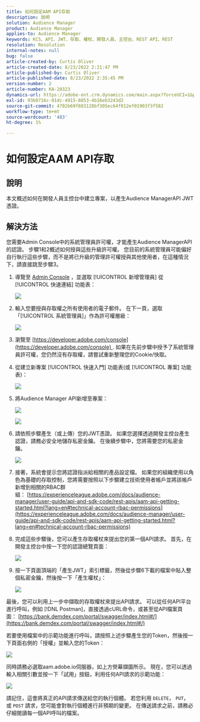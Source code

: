 ```yaml
---
title: 如何設定AAM API存取
description: 說明
solution: Audience Manager
product: Audience Manager
applies-to: Audience Manager
keywords: KCS、API、JWT、存取、權杖、開發人員、主控台、REST API、REST
resolution: Resolution
internal-notes: null
bug: false
article-created-by: Curtis Oliver
article-created-date: 8/23/2022 2:21:47 PM
article-published-by: Curtis Oliver
article-published-date: 8/23/2022 2:35:45 PM
version-number: 2
article-number: KA-20323
dynamics-url: https://adobe-ent.crm.dynamics.com/main.aspx?forceUCI=1&pagetype=entityrecord&etn=knowledgearticle&id=494ec7ea-ee22-ed11-b83e-0022480868ff
exl-id: 93b0716c-01dc-4915-8853-4b16eb3243d2
source-git-commit: 4702b69f883128bf305ec64f012ef01903f3f582
workflow-type: tm+mt
source-wordcount: '483'
ht-degree: 1%

---
```


# 如何設定AAM API存取

## 說明

本文概述如何在開發人員主控台中建立專案，以產生Audience ManagerAPI JWT憑證。

## 解決方法

您需要Admin Console中的系統管理員許可權，才能產生Audience ManagerAPI的認證。 步驟1和2概述如何授與這些升級許可權。 您目前的系統管理員可能偏好自行執行這些步驟，而不是將已升級的管理許可權授與其他使用者，在這種情況下，請直接跳至步驟3。

1. 導覽至 [Admin Console](https://adminconsole.adobe.com/) ，並選取 [!UICONTROL 新增管理員] 從 [!UICONTROL 快速連結] 功能表：

   ![](assets/27c759f0-4418-ed11-b83e-0022480868ff.png)

1. 輸入您要授與存取權之所有使用者的電子郵件。 在下一頁，選取「[!UICONTROL 系統管理員]」作為許可權層級：

   ![](assets/4eaf764b-4518-ed11-b83e-0022480868ff.png)

1. 瀏覽至 [https://developer.adobe.com/console](https://developer.adobe.com/console) . 如果在先前步驟中授予了系統管理員許可權，您仍然沒有存取權，請嘗試重新整理您的Cookie/快取。

1. 從建立新專案 [!UICONTROL 快速入門] 功能表(或 [!UICONTROL 專案] 功能表)：

   ![](assets/363a9d79-1418-ed11-b83e-0022480868ff.png)

1. 將Audience Manager API新增至專案：

   ![](assets/a06e1ebd-1418-ed11-b83e-0022480868ff.png)

   ![](assets/26768505-1518-ed11-b83e-0022480868ff.png)

1. 請依照步驟產生（或上傳）您的JWT憑證。 如果您選擇透過開發主控台產生認證，請務必安全地儲存私密金鑰。 在後續步驟中，您將需要您的私密金鑰。 

   ![](assets/d7e73a64-1518-ed11-b83e-0022480868ff.png)

1. 接著，系統會提示您將認證指派給相關的產品設定檔。 如果您的組織使用以角色為基礎的存取控制，您將需要按照以下步驟建立技術使用者帳戶並將該帳戶新增到相關的RBAC群組： [https://experienceleague.adobe.com/docs/audience-manager/user-guide/api-and-sdk-code/rest-apis/aam-api-getting-started.html?lang=en#technical-account-rbac-permissions](https://experienceleague.adobe.com/docs/audience-manager/user-guide/api-and-sdk-code/rest-apis/aam-api-getting-started.html?lang=en#technical-account-rbac-permissions)

1. 完成這些步驟後，您可以產生存取權杖來提出您的第一個API請求。 首先，在開發主控台中按一下您的認證總覽頁面：

   ![](assets/f9ef434b-ef22-ed11-b83e-0022480868ff.png)

1. 按一下頁面頂端的「產生JWT」索引標籤，然後從步驟6下載的檔案中貼入整個私密金鑰，然後按一下「產生權杖」：

   ![](assets/54d65c8d-ef22-ed11-b83e-0022480868ff.png)

最後，您可以利用上一步中擷取的存取權杖來提出API請求。 可以從任何API平台進行呼叫，例如 [!DNL Postman]，直接透過cURL命令，或甚至從API檔案頁面： [https://bank.demdex.com/portal/swagger/index.html#/](https://bank.demdex.com/portal/swagger/index.html#/)

若要使用檔案中的示範功能進行呼叫，請按照上述步驟產生您的Token，然後按一下頁面右側的「授權」並輸入您的Token：

![](assets/ba540b4f-f022-ed11-b83e-0022480868ff.png)

同時請務必選取aam.adobe.io伺服器，如上方熒幕擷圖所示。 現在，您可以透過輸入相關引數並按一下「試用」按鈕，利用任何API請求的示範功能：

![](assets/0ef8197f-f022-ed11-b83e-0022480868ff.png)

請記住，這會將真正的API請求傳送給您的執行個體。 若您利用 `DELETE`， `PUT`，或 `POST` 請求，您可能會對執行個體進行非預期的變更。 在傳送請求之前，請務必仔細閱讀每一個API呼叫的檔案。
